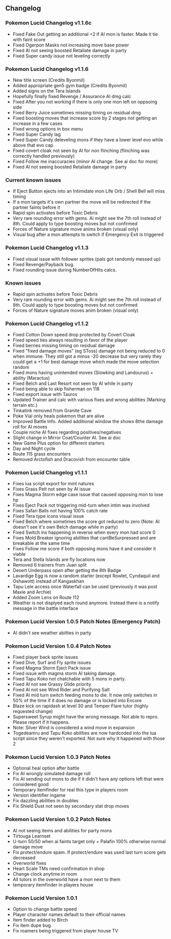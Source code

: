 ## Changelog

### Pokemon Lucid Changelog v1.1.6c

  * Fixed Fake Out getting an additional +2 if AI mon is faster. Made it tie with faint score
  * Fixed Ogerpon Masks not increasing move base power
  * Fixed AI not seeing boosted Retaliate damage in party
  * Fixed Super candy issue not leveling correctly

### Pokemon Lucid Changelog v1.1.6
  * New title screen (Credits Byonmil)
  * Added appropriate gen5 gym badge (Credits Byonmil)
  * Added signs on the Tera Islands
  * Hopefully finally fixed Revenge / Assurance AI dmg calc
  * Fixed After you not working if there is only one mon left on oppsoing side
  * Fixed Berry Juice sometimes missing timing on residual dmg  
  * Fixed boosting moves that increase score by 2 stages not getting an increase in a few cases
  * Fixed wrong options in box menu
  * Fixed Super Candy lag 
  * Fixed Super Candy deleveling mons if they have a lower level evo while above that evo cap
  * Fixed covert cloak not seen by AI for non flinching (flinching was correctly handled previously)
  * Fixed Follow me inaccuracies (minor AI change. See ai doc for more)
  * Fixed AI not seeing boosted Retaliate damage in party 

### Current known issues
  * If Eject Button ejects into an Intimidate mon Life Orb / Shell Bell will miss timing
  * If a mon targets it's own partner the move will be redirected if the partner faints before it
  * Rapid spin activates before Toxic Debris
  * Very rare rounding error with gems. Ai might see the 7th roll instead of 8th. Could apply to type boosting moves but not confirmed
  * Forces of Nature signature move anims broken (visual only)
  * Visual bug after a mon attempts to switch if Emergency Exit is triggered

### Pokemon Lucid Changelog v1.1.3
  * Fixed visual issue with follower sprites (pals got randomly messed up)
  * Fixed Revenge/Payback bug.
  * Fixed rounding issue during NumberOfHits calcs.

### Known issues
  * Rapid spin activates before Toxic Debris
  * Very rare rounding error with gems. Ai might see the 7th roll instead of 8th. Could apply to type boosting moves but not confirmed
  * Forces of Nature signature moves anim broken (visual only)

### Pokemon Lucid Changelog v1.1.2
* Fixed Cotton Down speed drop protected by Covert Cloak
* Fixed speed ties always resulting in favor of the player
* Fixed berries missing timing on residual damage
* Fixed "fixed damage moves" (eg SToss) damage not being reduced to 0 when immune. They still got a minus -20 decrease but very rarely they could get a +1 for best damage move which made the move selection random
* Fixed mons having unintended moves (Slowking and Landourus) + ability (Maractus)
* Fixed Belch and Last Resort not seen by AI while in party
* Fixed being able to skip fisherman on 118
* Fixed export issue with Tauros
* Updated Trainer and calc with various fixes and wrong abilities (Marking terrain etc.)
* Tinkatink removed from Granite Cave
* Poke Vial only heals pokemon that are alive
* Improved Battle Info. Added additional window the shows 8the damage roll for AI moves
* Couple niche AI fixes regarding positives/negatives
* Slight change in Mirror Coat/Counter AI. See ai doc
* New Game Plus option for different starters
* Day and Night cycle
* Route 115 grass encounters
* Removed Arctofish and Dracovish from encounter table

### Pokemon Lucid Changelog v1.1.1
* Fixes lua script export for mint natures
* Fixes Grass Pelt not seen by AI issue
* Fixes Magma Storm edge case issue that caused opposing mon to lose hp
* Fixes Eject Pack not triggering mid-turn when intim was involved
* Fixes Safari Balls not having 100% catch rate
* Fixed Tera type icons visual issue
* Fixed Belch where sometimes the score got reduced to zero (Note: AI doesn't see it's own Belch damage while in party)
* Fixed Switch ins happening in reverse when every mon had score 0
* Fixes Mold Breaker ignoring abilities that cantBeSurpressed and are breakable at the same time
* Fixes Follow me score if both opposing mons have it and consider it viable
* Tera and Stella Islands are fly locations now
* Removed 6 trainers from Juan split
* Desert Underpass open after getting the 8th Badge
* Lavardige Egg is now a random starter (except Rowlet, Cyndaquil and Oshawott) instead of Kangaskhan
* Tapu Lele access once Waterfall can be used (previously it was post Maxie and Archie)
* Added Zoom Lens on Route 112
* Weather is not displyed each round anymore. Instead there is a notify message in the battle interface

### Pokemon Lucid Version 1.0.5 Patch Notes (Emergency Patch)
* AI didn't see weather abilties in party

### Pokemon Lucid Version 1.0.4 Patch Notes
* Fixed player back sprite issues
* Fixed Dive, Surf and Fly sprite issues
* Fixed Magma Storm Eject Pack issue
* Fixed issue with magma storm AI taking damage.
* Fixed Tapu Koko not chatchable with 5 mons in party.
* Fixed AI not see Grassy Glide priority
* Fixed AI not see Wind Rider and Purifying Salt
* Fixed AI mid turn switch feeding mons to die. It now only switches in 50% of the time if it does no damage or is locked into Encore
* Blaze kick on rapidash at level 30 and Temper Flare tutor (highly requested change)
* Supersweet Syrup might have the wrong message. Not able to repro. Please report if it happens.
* Note: Silver Wind is considered a wind move in expansion
* Togedeamru and Tapu Koko abilities are now hardcoded into the lua script since they weren't exported. Not sure why it happened with those 2

### Pokemon Lucid Version 1.0.3 Patch Notes
* Optional heal option after battle
* Fix AI wrongly simulated damage roll
* Fix AI sending out mons to die if it didn't have any options left that were considered good
* Temporary itemfinder for real this type in players room
* Version identifier ingame
* Fix dazzling abilities in doubles
* Fix Shield Dust not seen by secondary stat drop moves

### Pokemon Lucid Version 1.0.2 Patch Notes
* AI not seeing items and abilities for party mons
* Tirtouga Learnset
* U-turn 50/50 when ai faints target only + Palafin 100% otherwise normal damage move
* Fix protect/endure spam. If protect/endure was used last turn score gets decreased
* Overworld fixes
* Heart Scale TMs need confirmation in shop
* Change clock anytime in room
* All tutors in the overworld have a mon next to them
* temporary itemfinder in players house

### Pokemon Lucid Version 1.0.1
* Option to change battle speed
* Player character names default to their official names
* Item finder added to Birch
* Fix item dupe bug
* Fix roamers being triggered from player house TV
